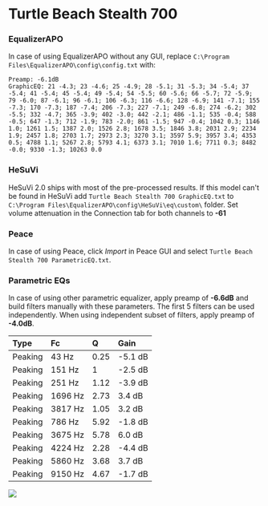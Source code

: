 # Turtle Beach Stealth 700

### EqualizerAPO
In case of using EqualizerAPO without any GUI, replace `C:\Program Files\EqualizerAPO\config\config.txt`
with:
```
Preamp: -6.1dB
GraphicEQ: 21 -4.3; 23 -4.6; 25 -4.9; 28 -5.1; 31 -5.3; 34 -5.4; 37 -5.4; 41 -5.4; 45 -5.4; 49 -5.4; 54 -5.5; 60 -5.6; 66 -5.7; 72 -5.9; 79 -6.0; 87 -6.1; 96 -6.1; 106 -6.3; 116 -6.6; 128 -6.9; 141 -7.1; 155 -7.3; 170 -7.3; 187 -7.4; 206 -7.3; 227 -7.1; 249 -6.8; 274 -6.2; 302 -5.5; 332 -4.7; 365 -3.9; 402 -3.0; 442 -2.1; 486 -1.1; 535 -0.4; 588 -0.5; 647 -1.3; 712 -1.9; 783 -2.0; 861 -1.5; 947 -0.4; 1042 0.3; 1146 1.0; 1261 1.5; 1387 2.0; 1526 2.8; 1678 3.5; 1846 3.8; 2031 2.9; 2234 1.9; 2457 1.8; 2703 1.7; 2973 2.3; 3270 3.1; 3597 5.9; 3957 3.4; 4353 0.5; 4788 1.1; 5267 2.8; 5793 4.1; 6373 3.1; 7010 1.6; 7711 0.3; 8482 -0.0; 9330 -1.3; 10263 0.0
```

### HeSuVi
HeSuVi 2.0 ships with most of the pre-processed results. If this model can't be found in HeSuVi add
`Turtle Beach Stealth 700 GraphicEQ.txt` to `C:\Program Files\EqualizerAPO\config\HeSuVi\eq\custom\` folder.
Set volume attenuation in the Connection tab for both channels to **-61**

### Peace
In case of using Peace, click *Import* in Peace GUI and select `Turtle Beach Stealth 700 ParametricEQ.txt`.

### Parametric EQs
In case of using other parametric equalizer, apply preamp of **-6.6dB** and build filters manually
with these parameters. The first 5 filters can be used independently.
When using independent subset of filters, apply preamp of **-4.0dB**.

| Type    | Fc      |    Q | Gain    |
|:--------|:--------|:-----|:--------|
| Peaking | 43 Hz   | 0.25 | -5.1 dB |
| Peaking | 151 Hz  | 1    | -2.5 dB |
| Peaking | 251 Hz  | 1.12 | -3.9 dB |
| Peaking | 1696 Hz | 2.73 | 3.4 dB  |
| Peaking | 3817 Hz | 1.05 | 3.2 dB  |
| Peaking | 786 Hz  | 5.92 | -1.8 dB |
| Peaking | 3675 Hz | 5.78 | 6.0 dB  |
| Peaking | 4224 Hz | 2.28 | -4.4 dB |
| Peaking | 5860 Hz | 3.68 | 3.7 dB  |
| Peaking | 9150 Hz | 4.67 | -1.7 dB |

![](https://raw.githubusercontent.com/jaakkopasanen/AutoEq/master/results/rtings/rtings/Turtle%20Beach%20Stealth%20700/Turtle%20Beach%20Stealth%20700.png)